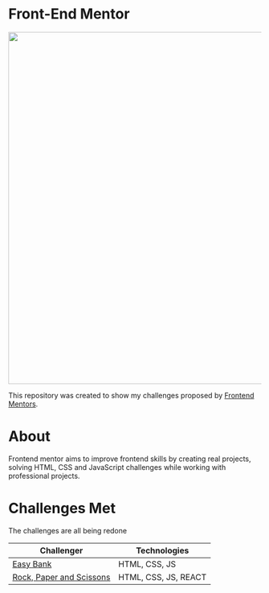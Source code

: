 # Front-End Mentor

<div center>
<img src="https://user-images.githubusercontent.com/98968823/172701817-c7a3c6b6-f675-412c-aa36-221c03038d08.svg" width="700px" />
  </div>

This repository was created to show my challenges proposed by [Frontend Mentors](https://www.frontendmentor.io).

<h1> About </h1>

<p>Frontend mentor aims to improve frontend skills by creating real projects, solving HTML, CSS and JavaScript challenges while working with professional projects.</p>

<h1> Challenges Met </h1>
<p> The challenges are all being redone <p/>

|Challenger | Technologies|
|---|---|
|  [Easy Bank](https://github.com/belluzzojr) | HTML, CSS, JS |
|  [Rock, Paper and Scissons](https://github.com/belluzzojr) | HTML, CSS, JS, REACT |
